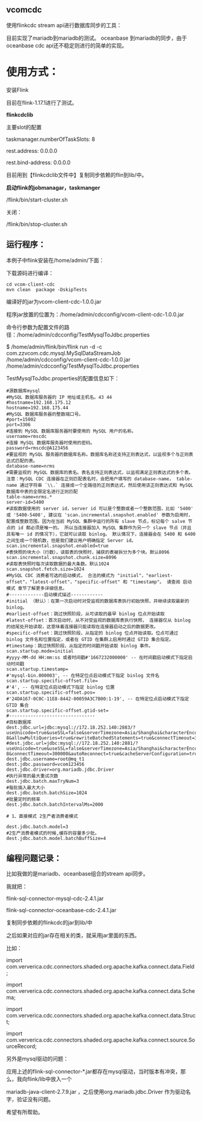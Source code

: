 ## vcomcdc

 使用flinkcdc stream api进行数据库同步的工具：

目前实现了mariadb到mariadb的测试。
oceanbase 到mariadb的同步，由于oceanbase cdc api还不稳定则进行的简单的实现。



# 使用方式：



安装Flink

目前在flink-1.17.1进行了测试。

**flinkcdclib**

主要slot的配置

taskmanager.numberOfTaskSlots: 8

rest.address: 0.0.0.0

rest.bind-address: 0.0.0.0

目前用到【flinkcdclib文件中】复制同步依赖的flin到lib/中。



**启动flink的jobmanagar，taskmanger**

/flink/bin/start-cluster.sh

关闭：

/flink/bin/stop-cluster.sh





## 运行程序：





本例子中flink安装在/home/admin/下面：

下载源码进行编译：
```
cd vcom-client-cdc
mvn clean  package -DskipTests
```
编译好的jar为vcom-client-cdc-1.0.0.jar 

程序jar放置的位置为：/home/admin/cdcconfig/vcom-client-cdc-1.0.0.jar

命令行参数为配置文件的路径：/home/admin/cdcconfig/TestMysqlToJdbc.properties


$ /home/admin/flink/bin/flink run -d -c com.zzvcom.cdc.mysql.MySqlDataStreamJob /home/admin/cdcconfig/vcom-client-cdc-1.0.0.jar /home/admin/cdcconfig/TestMysqlToJdbc.properties


TestMysqlToJdbc.properties的配置信息如下：

```
#源数据库mysql
#MySQL 数据库服务器的 IP 地址或主机名。43 44
#hostname=192.168.175.12
hostname=192.168.175.44
#MySQL 数据库服务器的整数端口号。
#port=15002
port=3306
#连接到 MySQL 数据库服务器时要使用的 MySQL 用户的名称。
username=rmscdc
#连接 MySQL 数据库服务器时使用的密码。
password=rmscdc@A123456
#要监视的 MySQL 服务器的数据库名称。数据库名称还支持正则表达式，以监视多个与正则表达式匹配的表。
database-name=nrms
#需要监视的 MySQL 数据库的表名。表名支持正则表达式，以监视满足正则表达式的多个表。注意：MySQL CDC 连接器在正则匹配表名时，会把用户填写的 database-name， table-name 通过字符串 `\\.` 连接成一个全路径的正则表达式，然后使用该正则表达式和 MySQL 数据库中表的全限定名进行正则匹配
table-name=nrms.*
server-id=5400
#读取数据使用的 server id，server id 可以是个整数或者一个整数范围，比如 '5400' 或 '5400-5408', 建议在 'scan.incremental.snapshot.enabled' 参数为启用时，配置成整数范围。因为在当前 MySQL 集群中运行的所有 slave 节点，标记每个 salve 节点的 id 都必须是唯一的。 所以当连接器加入 MySQL 集群作为另一个 slave 节点（并且具有唯一 id 的情况下），它就可以读取 binlog。 默认情况下，连接器会在 5400 和 6400 之间生成一个随机数，但是我们建议用户明确指定 Server id。
scan.incremental.snapshot.enabled=true
#表快照的块大小（行数），读取表的快照时，捕获的表被拆分为多个块。默认8096
scan.incremental.snapshot.chunk.size=8096
#读取表快照时每次读取数据的最大条数。默认1024
scan.snapshot.fetch.size=1024
#MySQL CDC 消费者可选的启动模式， 合法的模式为 "initial"，"earliest-offset"，"latest-offset"，"specific-offset" 和 "timestamp"。 请查阅 启动模式 章节了解更多详细信息。
#-------------启动模式描述------------
#initial （默认）：在第一次启动时对受监视的数据库表执行初始快照，并继续读取最新的 binlog。
#earliest-offset：跳过快照阶段，从可读取的最早 binlog 位点开始读取
#latest-offset：首次启动时，从不对受监视的数据库表执行快照， 连接器仅从 binlog 的结尾处开始读取，这意味着连接器只能读取在连接器启动之后的数据更改。
#specific-offset：跳过快照阶段，从指定的 binlog 位点开始读取。位点可通过 binlog 文件名和位置指定，或者在 GTID 在集群上启用时通过 GTID 集合指定。
#timestamp：跳过快照阶段，从指定的时间戳开始读取 binlog 事件。
scan.startup.mode=initial
#yyyy-MM-dd HH:mm:ss 或者时间戳#'1667232000000' -- 在时间戳启动模式下指定启动时间戳
scan.startup.timestamp=
#'mysql-bin.000003', -- 在特定位点启动模式下指定 binlog 文件名
scan.startup.specific-offset.file=
#'4', -- 在特定位点启动模式下指定 binlog 位置
scan.startup.specific-offset.pos=
#'24DA167-0C0C-11E8-8442-00059A3C7B00:1-19', -- 在特定位点启动模式下指定 GTID 集合
scan.startup.specific-offset.gtid-set=
#--------------------------------
#目标数据库
dest.jdbc.url=jdbc:mysql://172.18.252.140:2883/?useUnicode=true&useSSL=false&serverTimezone=Asia/Shanghai&characterEncoding=utf-8&allowMultiQueries=true&rewriteBatchedStatements=true&connectTimeout=300000&autoReconnect=true
#dest.jdbc.url=jdbc:mysql://172.18.252.140:2881/?useUnicode=true&useSSL=false&serverTimezone=Asia/Shanghai&characterEncoding=utf-8&connectTimeout=300000&autoReconnect=true&cacheServerConfiguration=true&useServerPrepStmts=true&cachePrepStmts=true&rewriteBatchedStatements=true&useBatchMultiSend=true&useBatchMultiSendNumber=1000
dest.jdbc.username=root@mq_t1
dest.jdbc.password=vcom123456
dest.jdbc.driver=org.mariadb.jdbc.Driver
#执行异常的最大重试次数
dest.jdbc.batch.maxTryNum=3
#每批插入最大大小
dest.jdbc.batch.batchSize=1024
#批量定时的频率
dest.jdbc.batch.batchIntervalMs=2000

# 1、直接模式 2生产者消费者模式

dest.jdbc.batch.model=3
#2生产消费者模式的时候,缓存的容量多少批。
dest.jdbc.batch.model.batchBuffSize=4

```







## **编程问题记录：**

比如我做的是mariadb、oceanbase组合的stream api同步。

我就把：

flink-sql-connector-mysql-cdc-2.4.1.jar

flink-sql-connector-oceanbase-cdc-2.4.1.jar

复制同步依赖的flinkcdc的jar到lib/中

之后如果对应的jar存在相关的类，就采用jar里面的东西。

比如：

import com.ververica.cdc.connectors.shaded.org.apache.kafka.connect.data.Field;

import com.ververica.cdc.connectors.shaded.org.apache.kafka.connect.data.Schema;

import com.ververica.cdc.connectors.shaded.org.apache.kafka.connect.data.Struct;

import com.ververica.cdc.connectors.shaded.org.apache.kafka.connect.source.SourceRecord;

另外是mysql驱动的问题：

应用上述的flink-sql-connector-*.jar都存在mysql驱动，当时版本有冲突，那么，我向flink/lib中放入一个

mariadb-java-client-2.7.9.jar ，之后使用org.mariadb.jdbc.Driver 作为驱动名字，验证没有问题。

希望有所帮助。
